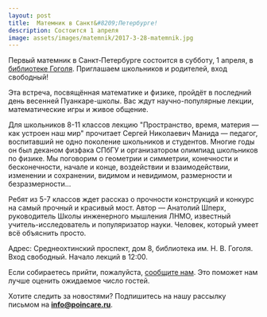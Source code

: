 ```yaml
---
layout: post
title:  Матемник в Санкт&#8209;Петербурге!
description: Состоится 1 апреля
image: assets/images/matemnik/2017-3-28-matemnik.jpg
---
```


Первый матемник в Санкт&#8209;Петербурге состоится в субботу, 1 апреля, в [библиотеке Гоголя](http://gogol-library.ru). Приглашаем школьников и родителей, вход свободный!

Эта встреча, посвящённая математике и физике, пройдёт в последний день весенней Пуанкаре-школы. Вас ждут научно-популярные лекции, математические игры и живое общение.

Для школьников 8-11 классов лекцию "Пространство, время, материя — как устроен наш мир" прочитает Сергей Николаевич Манида — педагог, воспитавший не одно поколение школьников и студентов. Многие годы он был деканом физфака СПбГУ и организатором олимпиад школьников по физике. Мы поговорим о геометрии и симметрии, конечности и бесконечности, начале и конце, воздействии и взаимодействии, изменении и сохранении, видимом и невидимом, размерности и безразмерности...

Ребят из 5-7 классов ждет рассказ о прочности конструкций и конкурс на самый прочный и красивый мост. Автор — Анатолий Шперх, руководитель Школы инженерного мышления ЛНМО, известный учитель-исследователь и популяризатор науки. Человек, который умеет всё объяснить просто.

Адрес: Среднеохтинский проспект, дом 8, библиотека им. Н. В. Гоголя. Вход свободный. 
Начало лекций в 12:00. 

Если собираетесь прийти, пожалуйста, [сообщите нам](https://goo.gl/forms/d5DIWrr4VJMVXAly1). 
Это поможет нам лучше оценить ожидаемое число гостей. 

Хотите следить за новостями? Подпишитесь на нашу рассылку письмом на **info@poincare.ru**.
